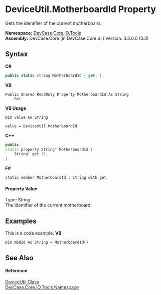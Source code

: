 # DeviceUtil.MotherboardId Property 
 

Gets the identifier of the current motherboard.

**Namespace:**&nbsp;<a href="N_DevCase_Core_IO_Tools">DevCase.Core.IO.Tools</a><br />**Assembly:**&nbsp;DevCase.Core (in DevCase.Core.dll) Version: 3.3.0.0 (3.3)

## Syntax

**C#**<br />
``` C#
public static string MotherboardId { get; }
```

**VB**<br />
``` VB
Public Shared ReadOnly Property MotherboardId As String
	Get
```

**VB Usage**<br />
``` VB Usage
Dim value As String

value = DeviceUtil.MotherboardId

```

**C++**<br />
``` C++
public:
static property String^ MotherboardId {
	String^ get ();
}
```

**F#**<br />
``` F#
static member MotherboardId : string with get

```


#### Property Value
Type: String<br />The identifier of the current motherboard.

## Examples
This is a code example. 
**VB**<br />
``` VB
Dim mbdId As String = MotherboardId()
```


## See Also


#### Reference
<a href="T_DevCase_Core_IO_Tools_DeviceUtil">DeviceUtil Class</a><br /><a href="N_DevCase_Core_IO_Tools">DevCase.Core.IO.Tools Namespace</a><br />